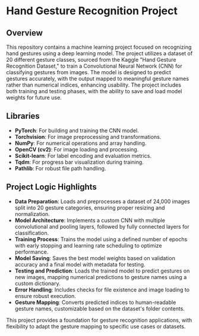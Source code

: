# Hand Gesture Recognition Project

## Overview
This repository contains a machine learning project focused on recognizing hand gestures using a deep learning model. The project utilizes a dataset of 20 different gesture classes, sourced from the Kaggle "Hand Gesture Recognition Dataset," to train a Convolutional Neural Network (CNN) for classifying gestures from images. The model is designed to predict gestures accurately, with the output mapped to meaningful gesture names rather than numerical indices, enhancing usability. The project includes both training and testing phases, with the ability to save and load model weights for future use.

## Libraries
- **PyTorch**: For building and training the CNN model.
- **Torchvision**: For image preprocessing and transformations.
- **NumPy**: For numerical operations and array handling.
- **OpenCV (cv2)**: For image loading and processing.
- **Scikit-learn**: For label encoding and evaluation metrics.
- **Tqdm**: For progress bar visualization during training.
- **Pathlib**: For robust file path handling.

## Project Logic Highlights
- **Data Preparation**: Loads and preprocesses a dataset of 24,000 images split into 20 gesture categories, ensuring proper resizing and normalization.
- **Model Architecture**: Implements a custom CNN with multiple convolutional and pooling layers, followed by fully connected layers for classification.
- **Training Process**: Trains the model using a defined number of epochs with early stopping and learning rate scheduling to optimize performance.
- **Model Saving**: Saves the best model weights based on validation accuracy and a final model with metadata for testing.
- **Testing and Prediction**: Loads the trained model to predict gestures on new images, mapping numerical predictions to gesture names using a custom dictionary.
- **Error Handling**: Includes checks for file existence and image loading to ensure robust execution.
- **Gesture Mapping**: Converts predicted indices to human-readable gesture names, customizable based on the dataset's folder contents.

This project provides a foundation for gesture recognition applications, with flexibility to adapt the gesture mapping to specific use cases or datasets.
